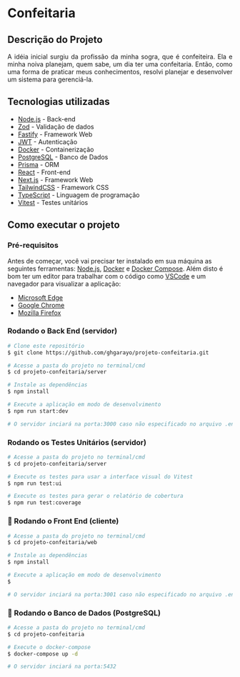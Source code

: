 # Confeitaria 

## Descrição do Projeto

<p align="justify"> 
  A idéia inicial surgiu da profissão da minha sogra, que é confeiteira. Ela e minha noiva planejam, quem sabe, um dia ter uma confeitaria.
  Então, como uma forma de praticar meus conhecimentos, resolvi planejar e desenvolver um sistema para gerenciá-la.
</p>

## Tecnologias utilizadas

- [Node.js](https://nodejs.org/en/)             - Back-end
- [Zod](https://zod.dev/)                       - Validação de dados
- [Fastify](https://www.fastify.io/)            - Framework Web
- [JWT](https://jwt.io/)                        - Autenticação
- [Docker](https://www.docker.com/)             - Containerização
- [PostgreSQL](https://www.postgresql.org/)     - Banco de Dados
- [Prisma](https://www.prisma.io/)              - ORM
- [React](https://pt-br.reactjs.org/)           - Front-end
- [Next.js](https://nextjs.org/)                - Framework Web
- [TailwindCSS](https://tailwindcss.com/)       - Framework CSS
- [TypeScript](https://www.typescriptlang.org/) - Linguagem de programação
- [Vitest](https://vitest.dev)                  - Testes unitários

## Como executar o projeto

### Pré-requisitos

Antes de começar, você vai precisar ter instalado em sua máquina as seguintes ferramentas:
[Node.js](https://nodejs.org/en/), [Docker](https://www.docker.com/) e [Docker Compose](https://docs.docker.com/compose/install/).
Além disto é bom ter um editor para trabalhar com o código como [VSCode](https://code.visualstudio.com/)
e um navegador para visualizar a aplicação: 

- [Microsoft Edge](https://www.microsoft.com/pt-br/edge)
- [Google Chrome](https://www.google.com/intl/pt-BR/chrome/)
- [Mozilla Firefox](https://www.mozilla.org/pt-BR/firefox/new/)


### Rodando o Back End (servidor)
  
  ```bash
  # Clone este repositório
  $ git clone https://github.com/ghgarayo/projeto-confeitaria.git

  # Acesse a pasta do projeto no terminal/cmd
  $ cd projeto-confeitaria/server

  # Instale as dependências
  $ npm install

  # Execute a aplicação em modo de desenvolvimento
  $ npm run start:dev

  # O servidor inciará na porta:3000 caso não especificado no arquivo .env - acesse <http://localhost:3000>
  ```

### Rodando os Testes Unitários (servidor)

  ```bash
  # Acesse a pasta do projeto no terminal/cmd
  $ cd projeto-confeitaria/server

  # Execute os testes para usar a interface visual do Vitest
  $ npm run test:ui

  # Execute os testes para gerar o relatório de cobertura
  $ npm run test:coverage

  ```


### 🎲 Rodando o Front End (cliente)

  ```bash
  # Acesse a pasta do projeto no terminal/cmd
  $ cd projeto-confeitaria/web

  # Instale as dependências
  $ npm install

  # Execute a aplicação em modo de desenvolvimento
  $ 

  # O servidor inciará na porta:3001 caso não especificado no arquivo .env - acesse <http://localhost:3001>
  ```


### 🎲 Rodando o Banco de Dados (PostgreSQL)

  ```bash
  # Acesse a pasta do projeto no terminal/cmd
  $ cd projeto-confeitaria

  # Execute o docker-compose
  $ docker-compose up -d

  # O servidor inciará na porta:5432
  ```







